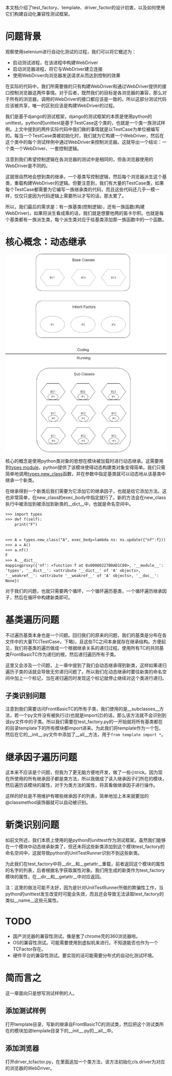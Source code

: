 本文档介绍了test_factory、template、driver_factor的设计初衷，以及如何使用它们构建自动化兼容性测试框架。

# 问题背景
观察使用selenium进行自动化测试的过程，我们可以将它概述为：

* 启动测试进程，在该进程中构建WebDriver
* 启动浏览器进程，将它与WebDriver建立连接
* 使用WebDriver向浏览器发送请求从而达到控制的效果

在实际的代码中，我们所需要做的只有构建WebDriver和通过WebDriver提供的接口控制浏览器这两件事情。对于后者，既然我们的目标是各浏览器的兼容，那么对于所有的浏览器，调用的WebDriver的接口都应该是一致的。所以这部分测试代码应该被共享，唯一的区别应该是构建WebDriver的过程。

我们是基于django的测试框架，django的测试框架的本质是使用python的unittest。python的unittest是基于TestCase这个类的，也就是一个类一族测试样例。上文中提到的两件实际代码中我们做的事情就是以TestCase为单位被编写的。每当一个TestCase类被初始化时，我们就为它构建一个WebDriver，然后在这个类中的每个测试样例中通过WebDriver来控制浏览器。这就导出一个结论：一个类一个WebDriver、一套控制逻辑。

注意到我们希望控制逻辑在各浏览器的测试中是相同的，但各浏览器使用的WebDriver是不同的。

这就很自然地会想到类的继承，一个基类写控制逻辑，然后每个浏览器派生这个基类，重载构建WebDriver的逻辑。但要注意到，我们有大量的TestCase类，如果每个TestCase都需要为它编写一族继承类的代码，而且这些代码还几乎一模一样，仅仅只是因为代码逻辑上需要所以才写的话，那太累了。

所以，我们最后的需求是：有一族基类(控制逻辑)，还有一族函数(构建WebDriver)，如果将派生看成乘的话，我们就是想要他两的笛卡尔积。也就是每个基类都有一族派生类，每个派生类对应于给基类添加那一族函数中的一个函数。

# 核心概念：动态继承
![dynamic_inherit.png](dynamic_inherit.png)

核心的概念是使用python类对象的思想在模块被加载时进行动态继承。这需要用到[types module](https://docs.python.org/3/library/types.html)，python提供了该模块使得动态构建类对象变得简单。我们只需简单地调用[types.new_class](https://docs.python.org/3/library/types.html#types.new_class)函数，并在参数中指定基类就可以动态地从该基类中继承一个新类。

在继承得到一个新类后我们需要为它添加它的继承因子，也就是给它添加方法。这也非常简单，在new_class的exec_body中指定就行了。新的方法会在new_class执行中被添加到被添加到新类的__dict__中，也就是命名空间中。

    >>> import types
    >>> def f(self):
        print("F")

        
    >>> A = types.new_class("A", exec_body=lambda ns: ns.update({"nf":f}))
    >>> a = A()
    >>> a.nf()
    F
    >>> A.__dict__
    mappingproxy({'nf': <function f at 0x00000227B0AD1C80>, '__module__': 'types', '__dict__': <attribute '__dict__' of 'A' objects>, '__weakref__': <attribute '__weakref__' of 'A' objects>, '__doc__': None})

对于我们的问题，也就只需要两个循环，一个循环遍历基类，一个循环遍历继承因子，然后在循环中构建新类即可。

# 基类遍历问题
不过遍历基类本身也是一个问题。回归我们的原来的问题，我们的基类是分布在各文件中的大量TC(TestCase，下略)，且这些TC之间本身就存在继承结构。方便起见，我们将基类的遍历做成一个根据继承关系的递归过程。使用所有TC的共同基类FrontBasicTC作为递归的根，然后递归遍历所有子类。

这里又会涉及一个问题，上一章中提到了我们会动态继承得到新类，这样如果递归遍历子类的话就会导致无穷递归问题了。所以我们在动态继承时要往新类的命名空间中加上一个标记，当在递归遍历时发现这个标记就停止继续对这个类进行递归。

## 子类识别问题
注意到我们需要访问FrontBasicTC的所有子类，我们使用的是__subclasses__方法，若一个py文件没有被执行过(也就是import过)的话，那么该方法就不会识别到该py文件中的子类。所以我们需要在test_factory.py的一开始就将所有基类都在的目录template下的所有模块都import进来。为此我们将template作为一个包，然后在它的__init__.py文件中添加了__all__方法，用于`from template import *`。

# 继承因子遍历问题
这本来不应该是个问题，但我为了更无脑方便地开发，做了一些小trick。因为现在所使用的所有继承因子都是类方法，所以我做成了读入继承因子们所在的模块，然后遍历该模块的属性，对于为类方法的属性，将其看做继承因子进行操作。

这样的好处是不用维护有哪些继承因子的列表，简单地加上本来就要加的@classmethod装饰器就可以自动被识别。

# 新类识别问题
如前文所述，我们本质上使用的是python的unittest作为测试框架。虽然我们能够在一个模块中动态继承新类了，但还未将这些新类添加到这个模块test_factory的命名空间中，这就导致python的UnitTestRunner识别不到这些新类。

为此我们在test_factory中将__dir__和__getattr__重载，前者返回这个模块的属性的名字的列表，后者根据名字获取属性对象。我们用生成的新类作为test_factory模块的属性，在__dir__和__getattr__中对应返回。

注：这里的做法可能不太好，因为是针对UnitTestRunner所做的欺骗性工作，当python的unittest发生改变时可能会失效，而且还会导致无法读取test_factory的类似__name__这些元属性。

# TODO
* 国产浏览器的兼容性测试。像是套了chrome壳的360浏览器啦。
* OS的兼容性测试。可能需要使用到虚拟机来进行。不知道能否也作为一个TCFactor存在。
* 硬件平台的兼容性测试。要实现的话可能需要分布式的自动化测试环境。

# 简而言之
这一章面向只是想写测试样例的人。

## 添加测试样例
打开template目录，写新的继承自FrontBasicTC的测试类，然后把这个测试类所在的模块加进template目录下的__init__.py的__all__中。

## 添加浏览器
打开dirver_tcfactor.py，在里面追加一个类方法，该方法初始化cls.driver为对应的浏览器的WebDriver。